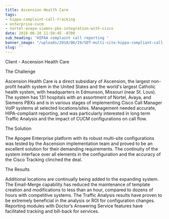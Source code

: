 ```yaml
---
title: Ascension Health Care
tags:
- hippa-complaint-call-tracking
- enterprise-cucm
- nortel-avaya-siemns-pbx-integration-with-cisco
date: 2018-06-28 11:50:45 -0700
sub_heading: 'HIPAA complaint call reporting '
banner_image: "/uploads/2018/06/29/SDT-multi-site-hippa-compliant-call-tracking.jpg"
slug: ''
---
```

Client - Ascension Health Care

The Challenge

Ascension Health Care is a direct subsidiary of Ascension, the largest non-profit health system in the United States and the world's largest Catholic health system, with headquarters in Edmunson, Missouri (near St. Lous).  The system has 131 hospitals with an assortment of Nortel, Avaya, and Siemens PBXs and is in various stages of implementing Cisco Call Manager VoIP systems at selected locations/sites.    Management needed accurate, HIPA-compliant reporting, and was particularly interested in long term Traffic Analysis and the impact of CUCM configurations on call flow.

The Solution

The Apogee Enterprise platform with its robust multi-site configurations was tested by the Ascension implementation team and proved to be an excellent solution for their demanding requirements.  The continuity of the system interface over all elements in the configuration and the accuracy of the Cisco Tracking clinched the deal.

The Results

Additional locations are continually being added to the expanding system.  The Email-Merge capability has reduced the maintenance of template creation and modifications to less than an hour, compared to dozens of hours with competitive systems.  The Traffic Analysis results have proven to be extremely beneficial in the analysis or ROI for configuration changes.  Reporting modules with Doctor’s Answering Service features have facilitated tracking and bill-back for services.